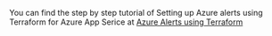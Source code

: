 You can find the step by step tutorial of Setting up Azure alerts using Terraform for Azure App Serice at
[Azure Alerts using Terraform](https://bitsto.cloud/setting-up-alerts-using-terraform-for-azure-app-service-for-azure-app-service/)
